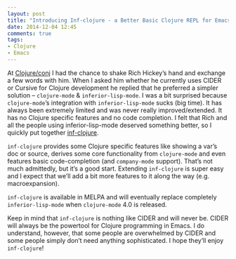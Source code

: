 ```yaml
---
layout: post
title: "Introducing Inf-clojure - a Better Basic Clojure REPL for Emacs"
date: 2014-12-04 12:45
comments: true
tags:
- Clojure
- Emacs
---
```


At [Clojure/conj](http://clojure-conj.org/) I had the chance to shake
Rich Hickey’s hand and exchange a few words with him. When I asked him
whether he currently uses CIDER or Cursive for Clojure development he
replied that he preferred a simpler solution – `clojure-mode` &
`inferior-lisp-mode`. I was a bit surprised because `clojure-mode`’s
integration with `inferior-lisp-mode` sucks (big time). It has always
been extremely limited and was never really improved/extended. It has
no Clojure specific features and no code completion. I felt that Rich
and all the people using inferior-lisp-mode deserved something better,
so I quickly put together [inf-clojure](https://github.com/clojure-emacs/inf-clojure).

`inf-clojure` provides some Clojure specific features like showing a
var’s doc or source, derives some core functionality from `clojure-mode`
and even features basic code-completion (and `company-mode`
support). That’s not much admittedly, but it’s a good start. Extending
`inf-clojure` is super easy and I expect that we’ll add a bit more
features to it along the way (e.g. macroexpansion).

`inf-clojure` is available in MELPA and will eventually replace
completely `inferior-lisp-mode` when `clojure-mode` 4.0 is released.

Keep in mind that `inf-clojure` is nothing like CIDER and will never
be. CIDER will always be the powertool for Clojure programming in
Emacs. I do understand, however, that some people are overwhelmed by
CIDER and some people simply don’t need anything sophisticated. I hope
they’ll enjoy `inf-clojure`!
